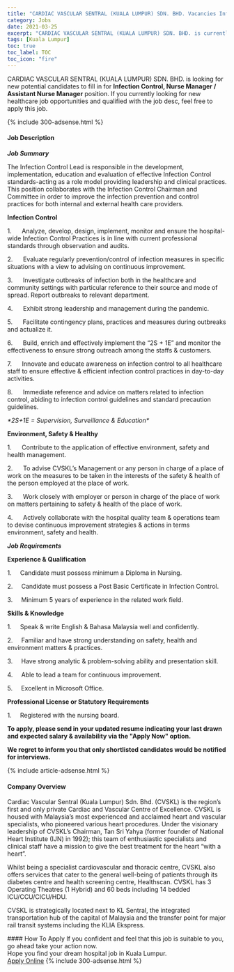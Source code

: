 ```yaml
---
title: "CARDIAC VASCULAR SENTRAL (KUALA LUMPUR) SDN. BHD. Vacancies Infection Control, Nurse Manager / Assistant Nurse Manager" 
category: Jobs 
date: 2021-03-25 
excerpt: "CARDIAC VASCULAR SENTRAL (KUALA LUMPUR) SDN. BHD. is currently looking for suitable person to fill in the Infection Control, Nurse Manager / Assistant Nurse Manager which positioned at Kuala Lumpur" 
tags: [Kuala Lumpur] 
toc: true 
toc_label: TOC 
toc_icon: "fire" 
--- 
```


<p>CARDIAC VASCULAR SENTRAL (KUALA LUMPUR) SDN. BHD. is looking for new potential candidates to fill in for <b>Infection Control, Nurse Manager / Assistant Nurse Manager</b> position. If you currently looking for new healthcare job opportunities and qualified with the job desc, feel free to apply this job.
</p>{% include 300-adsense.html %} 
<div><div><h4>Job Description</h4></div><div><div><span><div><p><strong><em>Job Summary</em></strong></p><p>The Infection Control Lead is responsible in the development, implementation, education and evaluation of effective Infection Control standards-acting as a role model providing leadership and clinical practices. This position collaborates with the Infection Control Chairman and Committee in order to improve the infection prevention and control practices for both internal and external health care providers.&#160;</p><p><strong>Infection Control</strong></p><p>1.&#160;&#160;&#160;&#160;&#160;&#160;Analyze, develop, design, implement, monitor and ensure the hospital-wide Infection Control Practices is in line with current professional standards through observation and audits.</p><p>2.&#160;&#160;&#160;&#160;&#160;&#160;Evaluate regularly prevention/control of infection measures in specific situations with a view to advising on continuous improvement.</p><p>3.&#160;&#160;&#160;&#160;&#160;&#160;Investigate outbreaks of infection both in the healthcare and community settings with particular reference to their source and mode of spread. Report outbreaks to relevant department.</p><p>4.&#160;&#160;&#160;&#160;&#160;&#160;Exhibit strong leadership and management during the pandemic.</p><p>5.&#160;&#160;&#160;&#160;&#160;&#160;Facilitate contingency plans, practices and measures during outbreaks and actualize it.&#160;</p><p>6.&#160;&#160;&#160;&#160;&#160;&#160;Build, enrich and effectively implement the &#8220;2S + 1E&#8221; and monitor the effectiveness to ensure strong outreach among the staffs &amp; customers.</p><p>7.&#160;&#160;&#160;&#160;&#160;&#160;Innovate and educate awareness on infection control to all healthcare staff to ensure effective &amp; efficient infection control practices in day-to-day activities.</p><p>8.&#160;&#160;&#160;&#160;&#160;&#160;Immediate reference and advice on matters related to infection control, abiding to infection control guidelines and standard precaution guidelines.</p><p><em>*2S+1E = Supervision, Surveillance &amp; Education*</em></p><p><strong>Environment, Safety &amp; Healthy</strong></p><p>1.&#160;&#160;&#160;&#160;&#160;&#160;Contribute to the application of effective environment, safety and health management.</p><p>2.&#160;&#160;&#160;&#160;&#160;&#160;To advise CVSKL&#8217;s Management or any person in charge of a place of work on the measures to be taken in the interests of the safety &amp; health of the person employed at the place of work.</p><p>3.&#160;&#160;&#160;&#160;&#160;&#160;Work closely with employer or person in charge of the place of work on matters pertaining to safety &amp; health of the place of work.</p><p>4.&#160;&#160;&#160;&#160;&#160;&#160;Actively collaborate with the hospital quality team &amp; operations team to devise continuous improvement strategies &amp; actions in terms environment, safety and health.</p><p><strong><em>Job Requirements</em></strong></p><p><strong>Experience &amp; Qualification</strong></p><p>1.&#160;&#160;&#160;&#160;&#160;Candidate must possess minimum a Diploma in Nursing.</p><p>2.&#160;&#160;&#160;&#160;&#160;Candidate must possess a Post Basic Certificate in Infection Control.</p><p>3.&#160;&#160;&#160;&#160;&#160;Minimum 5 years of experience in the related work field.</p><p><strong>Skills &amp; Knowledge</strong></p><p>1.&#160;&#160;&#160;&#160;&#160;Speak &amp; write English &amp; Bahasa Malaysia well and confidently.</p><p>2.&#160;&#160;&#160;&#160;&#160;Familiar and have strong understanding on safety, health and environment matters &amp; practices.</p><p>3.&#160;&#160;&#160;&#160;&#160;Have strong analytic &amp; problem-solving ability and presentation skill.</p><p>4.&#160;&#160;&#160;&#160;&#160;Able to lead a team for continuous improvement.</p><p>5.&#160;&#160;&#160;&#160;&#160;Excellent in Microsoft Office.</p><p><strong>Professional License or Statutory Requirements</strong></p><p>1.&#160;&#160;&#160;&#160;&#160;Registered with the nursing board.</p><p><strong>To apply, please send in your updated resume indicating your last drawn and expected salary &amp; availability via the "Apply Now" option.</strong></p><p><strong>We regret to inform you that only shortlisted candidates would be notified for interviews.</strong></p></div></span></div></div></div> 
{% include article-adsense.html %} 
<div><div><h4>Company Overview</h4></div><div><div><span><div><p>Cardiac Vascular Sentral (Kuala Lumpur) Sdn. Bhd. (CVSKL) is the region&#8217;s first and only private Cardiac and Vascular Centre of Excellence. CVSKL is housed with Malaysia&#8217;s most experienced and acclaimed heart and vascular specialists, who&#160;pioneered various heart procedures. Under the visionary leadership of CVSKL&#8217;s Chairman, Tan Sri Yahya (former founder of National Heart Institute (IJN) in 1992); this team of enthusiastic specialists and clinical staff have a mission to give the best treatment for the heart &#8220;with a heart&#8221;.</p><p>Whilst being a specialist cardiovascular and thoracic centre, CVSKL also offers services that cater to the general well-being of patients through its diabetes centre and health screening centre, Healthscan. CVSKL has 3 Operating Theatres (1 Hybrid) and 60 beds including 14 bedded ICU/CCU/CICU/HDU.</p><p>CVSKL is strategically located next to KL Sentral, the integrated transportation hub of the capital of Malaysia and the transfer point for major rail transit systems including the KLIA Ekspress.</p></div></span></div></div></div> 
#### How To Apply 
If you confident and feel that this job is suitable to you, go ahead take your action now. <br/> 
Hope you find your dream hospital job in Kuala Lumpur. <br/> 
<a href="https://www.jobstreet.com.my/en/job/infection-control-nurse-manager-assistant-nurse-manager-4501411?jobId=jobstreet-my-job-4501411" class="btn btn--warning" target="_blank" rel="nofollow noopenner">Apply Online</a> 
{% include 300-adsense.html %} 